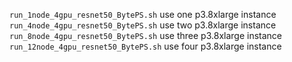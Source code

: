 ```run_1node_4gpu_resnet50_BytePS.sh``` use one p3.8xlarge instance
```run_4node_4gpu_resnet50_BytePS.sh``` use two p3.8xlarge instance
```run_8node_4gpu_resnet50_BytePS.sh``` use three p3.8xlarge instance
```run_12node_4gpu_resnet50_BytePS.sh``` use four p3.8xlarge instance
